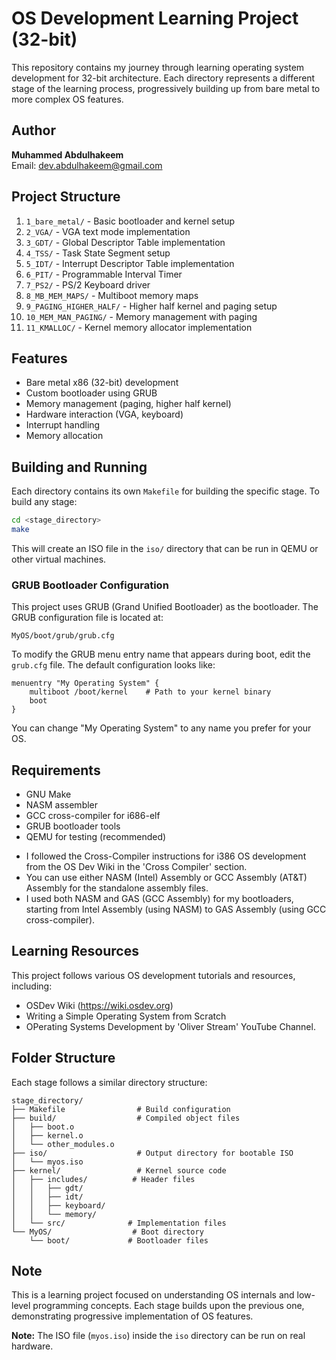 # OS Development Learning Project (32-bit)

This repository contains my journey through learning operating system development for 32-bit architecture. Each directory represents a different stage of the learning process, progressively building up from bare metal to more complex OS features.

## Author

**Muhammed Abdulhakeem**  
Email: dev.abdulhakeem@gmail.com

## Project Structure

1. `1_bare_metal/` - Basic bootloader and kernel setup
2. `2_VGA/` - VGA text mode implementation
3. `3_GDT/` - Global Descriptor Table implementation
4. `4_TSS/` - Task State Segment setup
5. `5_IDT/` - Interrupt Descriptor Table implementation
6. `6_PIT/` - Programmable Interval Timer
7. `7_PS2/` - PS/2 Keyboard driver
8. `8_MB_MEM_MAPS/` - Multiboot memory maps
9. `9_PAGING_HIGHER_HALF/` - Higher half kernel and paging setup
10. `10_MEM_MAN_PAGING/` - Memory management with paging
11. `11_KMALLOC/` - Kernel memory allocator implementation

## Features

- Bare metal x86 (32-bit) development
- Custom bootloader using GRUB
- Memory management (paging, higher half kernel)
- Hardware interaction (VGA, keyboard)
- Interrupt handling
- Memory allocation

## Building and Running

Each directory contains its own `Makefile` for building the specific stage. To build any stage:

```bash
cd <stage_directory>
make
```

This will create an ISO file in the `iso/` directory that can be run in QEMU or other virtual machines.

### GRUB Bootloader Configuration

This project uses GRUB (Grand Unified Bootloader) as the bootloader. The GRUB configuration file is located at:
```
MyOS/boot/grub/grub.cfg
```

To modify the GRUB menu entry name that appears during boot, edit the `grub.cfg` file. The default configuration looks like:
```
menuentry "My Operating System" {
    multiboot /boot/kernel    # Path to your kernel binary
    boot
}
```

You can change "My Operating System" to any name you prefer for your OS.

## Requirements

- GNU Make
- NASM assembler
- GCC cross-compiler for i686-elf
- GRUB bootloader tools
- QEMU for testing (recommended)

* I followed the Cross-Compiler instructions for i386 OS development from the OS Dev Wiki in the 'Cross Compiler' section.
* You can use either NASM (Intel) Assembly or GCC Assembly (AT&T) Assembly for the standalone assembly files.
* I used both NASM and GAS (GCC Assembly) for my bootloaders, starting from Intel Assembly (using NASM) to GAS Assembly (using GCC cross-compiler).

## Learning Resources

This project follows various OS development tutorials and resources, including:
- OSDev Wiki (https://wiki.osdev.org)
- Writing a Simple Operating System from Scratch
- OPerating Systems Development by 'Oliver Stream' YouTube Channel.

## Folder Structure

Each stage follows a similar directory structure:

```
stage_directory/
├── Makefile                # Build configuration
├── build/                  # Compiled object files
│   ├── boot.o
│   ├── kernel.o
│   └── other_modules.o
├── iso/                    # Output directory for bootable ISO
│   └── myos.iso
├── kernel/                 # Kernel source code
│   ├── includes/          # Header files
│   │   ├── gdt/
│   │   ├── idt/
│   │   ├── keyboard/
│   │   └── memory/
│   └── src/              # Implementation files
└── MyOS/                  # Boot directory
    └── boot/             # Bootloader files
```

## Note

This is a learning project focused on understanding OS internals and low-level programming concepts. Each stage builds upon the previous one, demonstrating progressive implementation of OS features.

**Note:** The ISO file (`myos.iso`) inside the `iso` directory can be run on real hardware. 